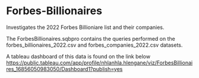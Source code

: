 # Forbes-Billionaires
Investigates the 2022 Forbes Billioniare list and their companies.

The ForbesBillionaires.sqbpro contains the queries performed on the forbes_billionaires_2022.csv and forbes_companies_2022.csv datasets.

A tableau dashboard of this data is found on the link below
https://public.tableau.com/app/profile/nhlanhla.hlengane/viz/ForbesBillionaires_16856050983050/Dashboard1?publish=yes
